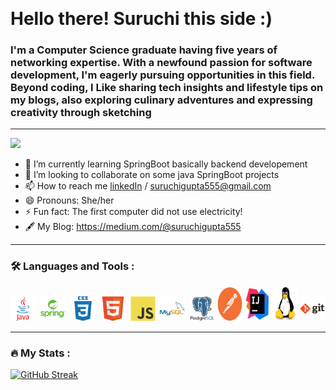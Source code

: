 ![]() 
# Hello there! Suruchi this side :)
### I'm a Computer Science graduate having five years of networking expertise. With a newfound passion for software development, I'm eagerly pursuing opportunities in this field. Beyond coding, I Like sharing tech insights and lifestyle tips on my blogs, also exploring culinary adventures and expressing creativity through sketching
----------------

![](https://github.com/protonpluss/privateFile/blob/main/hello.b82d0eb115cc9cf23d3c.gif)

- 🌱 I’m currently learning SpringBoot basically backend developement
- 💞️ I’m looking to collaborate on some java SpringBoot projects
- 📫 How to reach me <a href="www.linkedin.com/in/suruchi-gupta">linkedIn</a> / suruchigupta555@gmail.com
- 😄 Pronouns: She/her
- ⚡ Fun fact: The first computer did not use electricity!
- 🖋️ My Blog: https://medium.com/@suruchigupta555
---

### :hammer_and_wrench: Languages and Tools :

<div>
  <img src="https://github.com/devicons/devicon/blob/master/icons/java/java-original-wordmark.svg" title="Java" alt="Java" width="40" height="40"/>&nbsp;
<!---  <img src="https://github.com/devicons/devicon/blob/master/icons/react/react-original-wordmark.svg" title="React" alt="React" width="40" height="40"/>&nbsp; ---->
  <img src="https://github.com/devicons/devicon/blob/master/icons/spring/spring-original-wordmark.svg" title="Spring" alt="Spring" width="40" height="40"/>&nbsp;
  <img src="https://github.com/devicons/devicon/blob/master/icons/css3/css3-plain-wordmark.svg"  title="CSS3" alt="CSS" width="40" height="40"/>&nbsp;
  <img src="https://github.com/devicons/devicon/blob/master/icons/html5/html5-original.svg" title="HTML5" alt="HTML" width="40" height="40"/>&nbsp;
  <img src="https://github.com/devicons/devicon/blob/master/icons/javascript/javascript-original.svg" title="JavaScript" alt="JavaScript" width="40" height="40"/>&nbsp;
  <img src="https://github.com/devicons/devicon/blob/master/icons/mysql/mysql-original-wordmark.svg" title="MySQL"  alt="MySQL" width="40" height="40"/>&nbsp;
  <img src="https://github.com/devicons/devicon/blob/master/icons/postgresql/postgresql-original-wordmark.svg"
title="postgresql" **alt="postgresql" width="40" height="40"/>
  <img src="https://github.com/devicons/devicon/blob/master/icons/postman/postman-original.svg"
title="postman" **alt="postman" width="40" height="55"/>
  <img src="https://github.com/devicons/devicon/blob/master/icons/intellij/intellij-original.svg"
title="IntelliJ" **alt="IntelliJ" width="40" height="55"/>
   <img src="https://github.com/devicons/devicon/blob/master/icons/linux/linux-original.svg"
title="linux" **alt="linux" width="40" height="55"/>
  <img src="https://github.com/devicons/devicon/blob/master/icons/git/git-original-wordmark.svg" title="Git" **alt="Git" width="40" height="40"/>
  <!---  <img src="https://github.com/devicons/devicon/blob/master/icons/firebase/firebase-plain-wordmark.svg" title="Firebase" alt="Firebase" width="40" height="40"/>&nbsp;
  <img src="https://github.com/devicons/devicon/blob/master/icons/gatsby/gatsby-original.svg" title="Gatsby"  alt="Gatsby" width="40" height="40"/>&nbsp;
   <img src="https://github.com/devicons/devicon/blob/master/icons/nodejs/nodejs-original-wordmark.svg" title="NodeJS" alt="NodeJS" width="40" height="40"/>&nbsp;
  <img src="https://github.com/devicons/devicon/blob/master/icons/amazonwebservices/amazonwebservices-plain-wordmark.svg" title="AWS" alt="AWS" width="40" height="40"/>&nbsp; 
   <img src="https://github.com/devicons/devicon/blob/master/icons/materialui/materialui-original.svg" title="Material UI" alt="Material UI" width="40" height="40"/>&nbsp;
  <img src="https://github.com/devicons/devicon/blob/master/icons/flutter/flutter-original.svg" title="Flutter" alt="Flutter" width="40" height="40"/>&nbsp;
  <img src="https://github.com/devicons/devicon/blob/master/icons/redux/redux-original.svg" title="Redux" alt="Redux " width="40" height="40"/>&nbsp; -->
 
</div>

---

### :fire: My Stats :


[![GitHub Streak](https://github-readme-streak-stats.herokuapp.com?user=protonpluss&theme=gruvbox&mode=weekly&card_width=800)](https://git.io/streak-stats)
<!---
protonpluss/protonpluss is a ✨ special ✨ repository because its `README.md` (this file) appears on your GitHub profile.
You can click the Preview link to take a look at your changes.
--->
